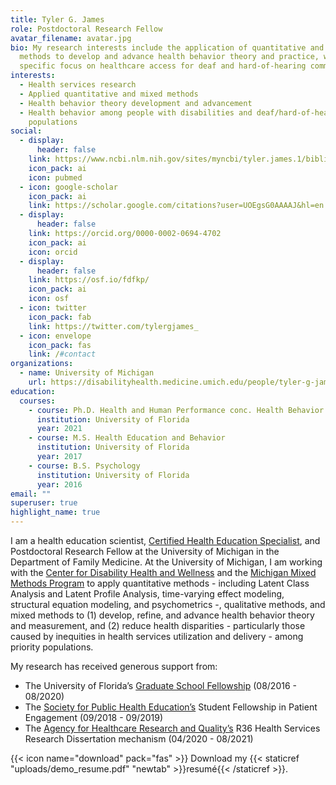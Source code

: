 ```yaml
---
title: Tyler G. James
role: Postdoctoral Research Fellow
avatar_filename: avatar.jpg
bio: My research interests include the application of quantitative and mixed
  methods to develop and advance health behavior theory and practice, with
  specific focus on healthcare access for deaf and hard-of-hearing community.
interests:
  - Health services research
  - Applied quantitative and mixed methods
  - Health behavior theory development and advancement
  - Health behavior among people with disabilities and deaf/hard-of-hearing
    populations
social:
  - display:
      header: false
    link: https://www.ncbi.nlm.nih.gov/sites/myncbi/tyler.james.1/bibliography/55284169/public/?sort=date&direction=ascending
    icon_pack: ai
    icon: pubmed
  - icon: google-scholar
    icon_pack: ai
    link: https://scholar.google.com/citations?user=UOEgsG0AAAAJ&hl=en
  - display:
      header: false
    link: https://orcid.org/0000-0002-0694-4702
    icon_pack: ai
    icon: orcid
  - display:
      header: false
    link: https://osf.io/fdfkp/
    icon_pack: ai
    icon: osf
  - icon: twitter
    icon_pack: fab
    link: https://twitter.com/tylergjames_
  - icon: envelope
    icon_pack: fas
    link: /#contact
organizations:
  - name: University of Michigan
    url: https://disabilityhealth.medicine.umich.edu/people/tyler-g-james-phd-ches%C2%AE
education:
  courses:
    - course: Ph.D. Health and Human Performance conc. Health Behavior
      institution: University of Florida
      year: 2021
    - course: M.S. Health Education and Behavior
      institution: University of Florida
      year: 2017
    - course: B.S. Psychology
      institution: University of Florida
      year: 2016
email: ""
superuser: true
highlight_name: true
---
```

I am a health education scientist, [Certified Health Education Specialist](http://nchec.org/), and Postdoctoral Research Fellow at the University of Michigan in the Department of Family Medicine. At the University of Michigan, I am working with the [Center for Disability Health and Wellness](https://disabilityhealth.medicine.umich.edu/) and the [Michigan Mixed Methods Program](https://www.tylergjames.com/mixedmethods.org) to apply quantitative methods - including Latent Class Analysis and Latent Profile Analysis, time-varying effect modeling, structural equation modeling, and psychometrics -, qualitative methods, and mixed methods to (1) develop, refine, and advance health behavior theory and measurement, and (2) reduce health disparities - particularly those caused by inequities in health services utilization and delivery - among priority populations.

My research has received generous support from:

* The University of Florida’s [Graduate School Fellowship](http://graduateschool.ufl.edu/prospective-students/funding/graduate-school-funding-awards/) (08/2016 - 08/2020)
* The [Society for Public Health Education’s](http://www.sophe.org/) Student Fellowship in Patient Engagement (09/2018 - 09/2019)
* The [Agency for Healthcare Research and Quality’s](http://www.ahrq.gov/) R36 Health Services Research Dissertation mechanism (04/2020 - 08/2021)

{{< icon name="download" pack="fas" >}} Download my {{< staticref "uploads/demo_resume.pdf" "newtab" >}}resumé{{< /staticref >}}.